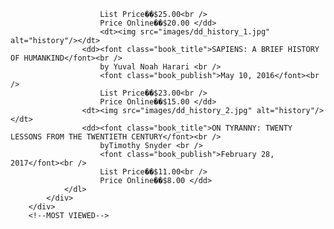                         List Price��$25.00<br />
                        Price Online��$20.00 </dd>
						<dt><img src="images/dd_history_1.jpg" alt="history"/></dt>
                    <dd><font class="book_title">SAPIENS: A BRIEF HISTORY OF HUMANKIND</font><br />
                        by Yuval Noah Harari <br />
                        <font class="book_publish">May 10, 2016</font><br />
                        List Price��$23.00<br />
                        Price Online��$15.00 </dd>
                    <dt><img src="images/dd_history_2.jpg" alt="history"/></dt>
                    <dd><font class="book_title">ON TYRANNY: TWENTY LESSONS FROM THE TWENTIETH CENTURY</font><br />
                        byTimothy Snyder <br />
                        <font class="book_publish">February 28, 2017</font><br />
                        List Price��$11.00<br />
                        Price Online��$8.00 </dd>
                </dl>
            </div>
        </div>
        <!--MOST VIEWED-->
